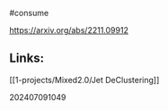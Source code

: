 #consume 


https://arxiv.org/abs/2211.09912


## Links: 

[[1-projects/Mixed2.0/Jet DeClustering]]


202407091049
